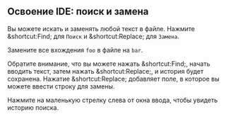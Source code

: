 ## Освоение IDE: поиск и замена

Вы можете искать и заменять любой текст в файле. Нажмите <span class="shortcut">&shortcut:Find;</span> для `Поиск` и <span class="shortcut">&shortcut:Replace;</span> для `Замена`.

Замените все вхождения `foo` в файле на `bar`.

Обратите внимание, что вы можете нажать <span class="shortcut">&shortcut:Find;</span>, начать вводить текст, затем нажать <span class="shortcut">&shortcut:Replace;</span>, и история будет сохранена. Нажатие <span class="shortcut">&shortcut:Replace;</span> добавляет поле, в которое вы можете ввести строку для замены.

Нажмите на маленькую стрелку слева от окна ввода, чтобы увидеть историю поиска.
